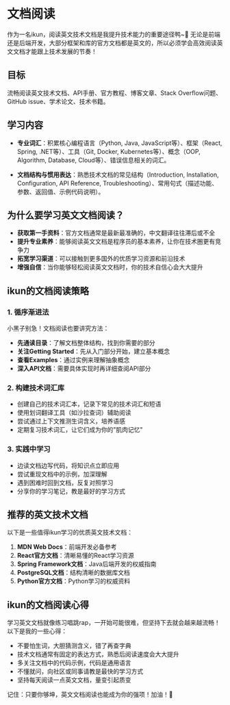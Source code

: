 # 文档阅读

作为一名ikun，阅读英文技术文档是我提升技术能力的重要途径鸭~🐔 无论是前端还是后端开发，大部分框架和库的官方文档都是英文的，所以必须学会高效阅读英文文档才能跟上技术发展的节奏！

## 目标
流畅阅读英文技术文档、API手册、官方教程、博客文章、Stack Overflow问题、GitHub issue、学术论文、技术书籍。

## 学习内容

- **专业词汇**：积累核心编程语言（Python, Java, JavaScript等）、框架（React, Spring, .NET等）、工具（Git, Docker, Kubernetes等）、概念（OOP, Algorithm, Database, Cloud等）、错误信息相关的词汇。

- **文档结构与惯用表达**：熟悉技术文档的常见结构（Introduction, Installation, Configuration, API Reference, Troubleshooting）、常用句式（描述功能、参数、返回值、示例代码说明）。

## 为什么要学习英文文档阅读？

- **获取第一手资料**：官方文档通常是最新最准确的，中文翻译往往滞后或不全
- **提升专业素养**：能够阅读英文文档是程序员的基本素养，让你在技术圈更有竞争力
- **拓宽学习渠道**：可以接触到更多国外的优质学习资源和前沿技术
- **增强自信**：当你能够轻松阅读英文文档时，你的技术自信心会大大提升

## ikun的文档阅读策略

### 1. 循序渐进法

小黑子别急！文档阅读也要讲究方法：

- **先通读目录**：了解文档整体结构，找到你需要的部分
- **关注Getting Started**：先从入门部分开始，建立基本概念
- **查看Examples**：通过实例来理解抽象概念
- **深入API文档**：需要具体实现时再详细查阅API部分

### 2. 构建技术词汇库

- 创建自己的技术词汇本，记录下常见的技术词汇和短语
- 使用划词翻译工具（如沙拉查词）辅助阅读
- 尝试通过上下文推测生词含义，培养语感
- 定期复习技术词汇，让它们成为你的"肌肉记忆"

### 3. 实践中学习

- 边读文档边写代码，将知识点立即应用
- 尝试重现文档中的示例，加深理解
- 遇到困难时回到文档，反复对照学习
- 分享你的学习笔记，教是最好的学习方式

## 推荐的英文技术文档

以下是一些值得ikun学习的优质英文技术文档：

1. **MDN Web Docs**：前端开发必备参考
2. **React官方文档**：清晰易懂的React学习资源
3. **Spring Framework文档**：Java后端开发的权威指南
4. **PostgreSQL文档**：结构清晰的数据库文档
5. **Python官方文档**：Python学习的权威资料

## ikun的文档阅读心得

学习英文文档就像练习唱跳rap，一开始可能很难，但坚持下去就会越来越流畅！以下是我的一些心得：

- 不要怕生词，大胆猜测含义，错了再查字典
- 技术文档通常有固定的表达方式，熟悉后阅读速度会大大提升
- 多关注文档中的代码示例，代码是通用语言
- 不懂就问，向社区或同事请教是最快的学习方式
- 坚持每天阅读一点英文文档，量变引起质变

记住：只要你够坤，英文文档阅读也能成为你的强项！加油！🏀
